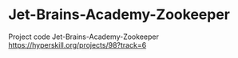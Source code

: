 # Jet-Brains-Academy-Zookeeper
Project code Jet-Brains-Academy-Zookeeper https://hyperskill.org/projects/98?track=6
